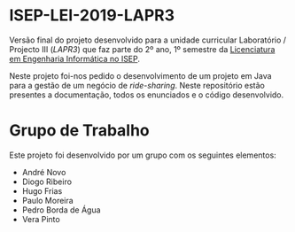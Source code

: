 # ISEP-LEI-2019-LAPR3
 
Versão final do projeto desenvolvido para a unidade curricular	Laboratório / Projecto III (_LAPR3_) que faz parte do 2º ano, 1º semestre da [Licenciatura em Engenharia Informática no ISEP](https://www.isep.ipp.pt/Course/Course/26).

Neste projeto foi-nos pedido o desenvolvimento de um projeto em Java para a gestão de um negócio de _ride-sharing_.
Neste repositório estão presentes a documentação, todos os enunciados e o código desenvolvido.

# Grupo de Trabalho

Este projeto foi desenvolvido por um grupo com os seguintes elementos:
- André Novo
- Diogo Ribeiro
- Hugo Frias
- Paulo Moreira
- Pedro Borda de Água
- Vera Pinto
